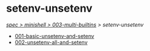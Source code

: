 # setenv-unsetenv

*[spec > minishell > 003-multi-builtins](..) > setenv-unsetenv*

* [001-basic-unsetenv-and-setenv](./001-basic-unsetenv-and-setenv)
* [002-unsetenv-all-and-setenv](./002-unsetenv-all-and-setenv)
